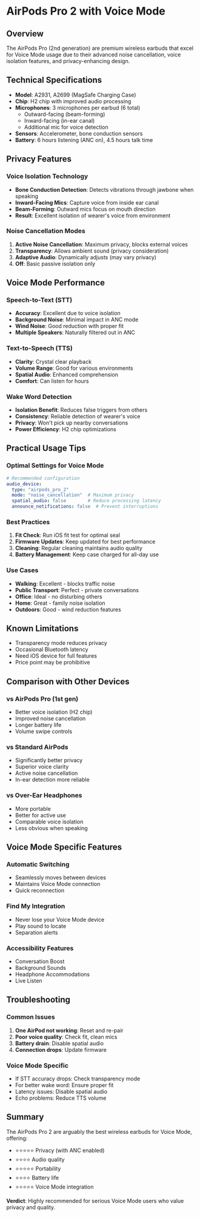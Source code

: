 # AirPods Pro 2 with Voice Mode

## Overview
The AirPods Pro (2nd generation) are premium wireless earbuds that excel for Voice Mode usage due to their advanced noise cancellation, voice isolation features, and privacy-enhancing design.

## Technical Specifications
- **Model**: A2931, A2699 (MagSafe Charging Case)
- **Chip**: H2 chip with improved audio processing
- **Microphones**: 3 microphones per earbud (6 total)
  - Outward-facing (beam-forming)
  - Inward-facing (in-ear canal)
  - Additional mic for voice detection
- **Sensors**: Accelerometer, bone conduction sensors
- **Battery**: 6 hours listening (ANC on), 4.5 hours talk time

## Privacy Features

### Voice Isolation Technology
- **Bone Conduction Detection**: Detects vibrations through jawbone when speaking
- **Inward-Facing Mics**: Capture voice from inside ear canal
- **Beam-Forming**: Outward mics focus on mouth direction
- **Result**: Excellent isolation of wearer's voice from environment

### Noise Cancellation Modes
1. **Active Noise Cancellation**: Maximum privacy, blocks external voices
2. **Transparency**: Allows ambient sound (privacy consideration)
3. **Adaptive Audio**: Dynamically adjusts (may vary privacy)
4. **Off**: Basic passive isolation only

## Voice Mode Performance

### Speech-to-Text (STT)
- **Accuracy**: Excellent due to voice isolation
- **Background Noise**: Minimal impact in ANC mode
- **Wind Noise**: Good reduction with proper fit
- **Multiple Speakers**: Naturally filtered out in ANC

### Text-to-Speech (TTS)
- **Clarity**: Crystal clear playback
- **Volume Range**: Good for various environments
- **Spatial Audio**: Enhanced comprehension
- **Comfort**: Can listen for hours

### Wake Word Detection
- **Isolation Benefit**: Reduces false triggers from others
- **Consistency**: Reliable detection of wearer's voice
- **Privacy**: Won't pick up nearby conversations
- **Power Efficiency**: H2 chip optimizations

## Practical Usage Tips

### Optimal Settings for Voice Mode
```yaml
# Recommended configuration
audio_device:
  type: "airpods_pro_2"
  mode: "noise_cancellation"  # Maximum privacy
  spatial_audio: false        # Reduce processing latency
  announce_notifications: false  # Prevent interruptions
```

### Best Practices
1. **Fit Check**: Run iOS fit test for optimal seal
2. **Firmware Updates**: Keep updated for best performance
3. **Cleaning**: Regular cleaning maintains audio quality
4. **Battery Management**: Keep case charged for all-day use

### Use Cases
- **Walking**: Excellent - blocks traffic noise
- **Public Transport**: Perfect - private conversations
- **Office**: Ideal - no disturbing others
- **Home**: Great - family noise isolation
- **Outdoors**: Good - wind reduction features

## Known Limitations
- Transparency mode reduces privacy
- Occasional Bluetooth latency
- Need iOS device for full features
- Price point may be prohibitive

## Comparison with Other Devices

### vs AirPods Pro (1st gen)
- Better voice isolation (H2 chip)
- Improved noise cancellation
- Longer battery life
- Volume swipe controls

### vs Standard AirPods
- Significantly better privacy
- Superior voice clarity
- Active noise cancellation
- In-ear detection more reliable

### vs Over-Ear Headphones
- More portable
- Better for active use
- Comparable voice isolation
- Less obvious when speaking

## Voice Mode Specific Features

### Automatic Switching
- Seamlessly moves between devices
- Maintains Voice Mode connection
- Quick reconnection

### Find My Integration
- Never lose your Voice Mode device
- Play sound to locate
- Separation alerts

### Accessibility Features
- Conversation Boost
- Background Sounds
- Headphone Accommodations
- Live Listen

## Troubleshooting

### Common Issues
1. **One AirPod not working**: Reset and re-pair
2. **Poor voice quality**: Check fit, clean mics
3. **Battery drain**: Disable spatial audio
4. **Connection drops**: Update firmware

### Voice Mode Specific
- If STT accuracy drops: Check transparency mode
- For better wake word: Ensure proper fit
- Latency issues: Disable spatial audio
- Echo problems: Reduce TTS volume

## Summary
The AirPods Pro 2 are arguably the best wireless earbuds for Voice Mode, offering:
- ⭐⭐⭐⭐⭐ Privacy (with ANC enabled)
- ⭐⭐⭐⭐ Audio quality
- ⭐⭐⭐⭐⭐ Portability
- ⭐⭐⭐⭐ Battery life
- ⭐⭐⭐⭐⭐ Voice Mode integration

**Verdict**: Highly recommended for serious Voice Mode users who value privacy and quality.